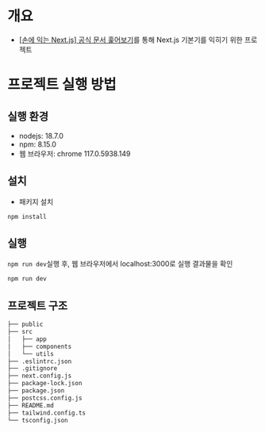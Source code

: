 # 개요

- [[손에 익는 Next.js] 공식 문서 훑어보기](https://www.inflearn.com/course/%EC%86%90%EC%97%90-%EC%9D%B5%EB%8A%94-nextjs-part1#reviews)를 통해 Next.js 기본기를 익히기 위한 프로젝트

# 프로젝트 실행 방법

## 실행 환경

- nodejs: 18.7.0
- npm: 8.15.0
- 웹 브라우저: chrome 117.0.5938.149

## 설치

- 패키지 설치

```sh
npm install
```

## 실행

`npm run dev`실행 후, 웹 브라우저에서 localhost:3000로 실행 결과물을 확인

```sh
npm run dev
```

## 프로젝트 구조

```bash
├── public
├── src
│   ├── app
│   ├── components
│   └── utils
├── .eslintrc.json
├── .gitignore
├── next.config.js
├── package-lock.json
├── package.json
├── postcss.config.js
├── README.md
├── tailwind.config.ts
└── tsconfig.json
```
